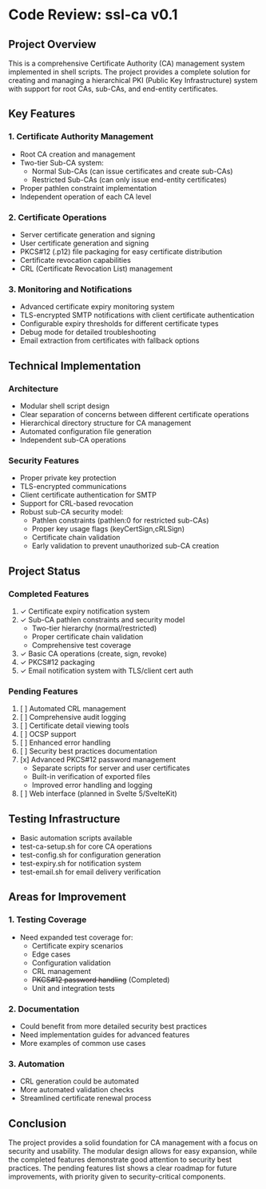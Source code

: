 # Code Review: ssl-ca v0.1

## Project Overview
This is a comprehensive Certificate Authority (CA) management system implemented in shell scripts. The project provides a complete solution for creating and managing a hierarchical PKI (Public Key Infrastructure) system with support for root CAs, sub-CAs, and end-entity certificates.

## Key Features

### 1. Certificate Authority Management
- Root CA creation and management
- Two-tier Sub-CA system:
  - Normal Sub-CAs (can issue certificates and create sub-CAs)
  - Restricted Sub-CAs (can only issue end-entity certificates)
- Proper pathlen constraint implementation
- Independent operation of each CA level

### 2. Certificate Operations
- Server certificate generation and signing
- User certificate generation and signing
- PKCS#12 (.p12) file packaging for easy certificate distribution
- Certificate revocation capabilities
- CRL (Certificate Revocation List) management

### 3. Monitoring and Notifications
- Advanced certificate expiry monitoring system
- TLS-encrypted SMTP notifications with client certificate authentication
- Configurable expiry thresholds for different certificate types
- Debug mode for detailed troubleshooting
- Email extraction from certificates with fallback options

## Technical Implementation

### Architecture
- Modular shell script design
- Clear separation of concerns between different certificate operations
- Hierarchical directory structure for CA management
- Automated configuration file generation
- Independent sub-CA operations

### Security Features
- Proper private key protection
- TLS-encrypted communications
- Client certificate authentication for SMTP
- Support for CRL-based revocation
- Robust sub-CA security model:
  - Pathlen constraints (pathlen:0 for restricted sub-CAs)
  - Proper key usage flags (keyCertSign,cRLSign)
  - Certificate chain validation
  - Early validation to prevent unauthorized sub-CA creation

## Project Status

### Completed Features
1. ✓ Certificate expiry notification system
2. ✓ Sub-CA pathlen constraints and security model
   - Two-tier hierarchy (normal/restricted)
   - Proper certificate chain validation
   - Comprehensive test coverage
3. ✓ Basic CA operations (create, sign, revoke)
4. ✓ PKCS#12 packaging
5. ✓ Email notification system with TLS/client cert auth

### Pending Features
1. [ ] Automated CRL management
2. [ ] Comprehensive audit logging
3. [ ] Certificate detail viewing tools
4. [ ] OCSP support
5. [ ] Enhanced error handling
6. [ ] Security best practices documentation
7. [x] Advanced PKCS#12 password management
   - Separate scripts for server and user certificates
   - Built-in verification of exported files
   - Improved error handling and logging
8. [ ] Web interface (planned in Svelte 5/SvelteKit)

## Testing Infrastructure
- Basic automation scripts available
- test-ca-setup.sh for core CA operations
- test-config.sh for configuration generation
- test-expiry.sh for notification system
- test-email.sh for email delivery verification

## Areas for Improvement

### 1. Testing Coverage
- Need expanded test coverage for:
  - Certificate expiry scenarios
  - Edge cases
  - Configuration validation
  - CRL management
  - ~~PKCS#12 password handling~~ (Completed)
  - Unit and integration tests

### 2. Documentation
- Could benefit from more detailed security best practices
- Need implementation guides for advanced features
- More examples of common use cases

### 3. Automation
- CRL generation could be automated
- More automated validation checks
- Streamlined certificate renewal process

## Conclusion
The project provides a solid foundation for CA management with a focus on security and usability. The modular design allows for easy expansion, while the completed features demonstrate good attention to security best practices. The pending features list shows a clear roadmap for future improvements, with priority given to security-critical components.
